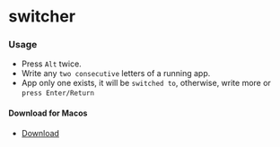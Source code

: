 # switcher

### Usage
- Press `Alt` twice.
- Write any `two consecutive` letters of a running app.
- App only one exists, it will be `switched to`, otherwise, write more or `press Enter/Return`

#### Download for Macos
- [Download](https://github.com/EsmaeelNabil/switcher/releases/download/v0.0.1/switcher.dmg)
